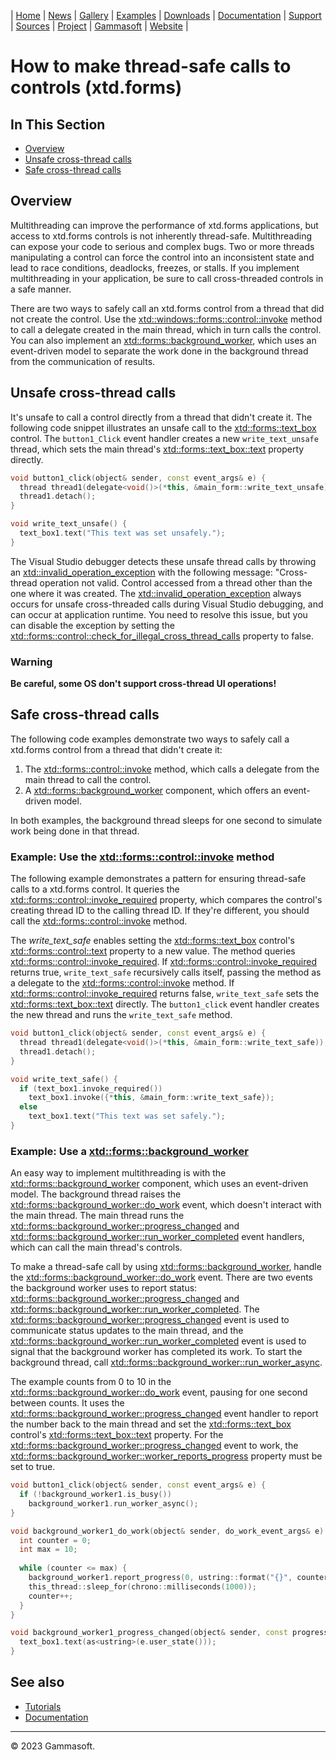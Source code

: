 | [Home](home.md) | [News](news.md) | [Gallery](gallery.md) | [Examples](examples.md) | [Downloads](downloads.md) | [Documentation](documentation.md) | [Support](support.md) | [Sources](https://github.com/gammasoft71/xtd) | [Project](https://sourceforge.net/projects/xtdpro/) | [Gammasoft](gammasoft.md) | [Website](https://gammasoft71.github.io/xtd) |

# How to make thread-safe calls to controls (xtd.forms)

## In This Section

* [Overview](#overview)
* [Unsafe cross-thread calls](#unsafe-cross-thread-calls)
* [Safe cross-thread calls](#safe-cross-thread-calls)

## Overview

Multithreading can improve the performance of xtd.forms applications, but access to xtd.forms controls is not inherently thread-safe.
Multithreading can expose your code to serious and complex bugs.
Two or more threads manipulating a control can force the control into an inconsistent state and lead to race conditions, deadlocks, freezes, or stalls.
If you implement multithreading in your application, be sure to call cross-threaded controls in a safe manner.

There are two ways to safely call an xtd.forms control from a thread that did not create the control.
Use the [xtd::windows::forms::control::invoke](https://gammasoft71.github.io/xtd/reference_guides/latest/classxtd_1_1forms_1_1control.html#a17ec51282322d8387937dc8dad438e32) method to call a delegate created in the main thread, which in turn calls the control.
You can also implement an [xtd::forms::background_worker](https://gammasoft71.github.io/xtd/reference_guides/latest/classxtd_1_1forms_1_1background__worker.html), which uses an event-driven model to separate the work done in the background thread from the communication of results.

## Unsafe cross-thread calls

It's unsafe to call a control directly from a thread that didn't create it.
The following code snippet illustrates an unsafe call to the [xtd::forms::text_box](https://gammasoft71.github.io/xtd/reference_guides/latest/classxtd_1_1forms_1_1text__box.html) control.
The `button1_Click` event handler creates a new `write_text_unsafe` thread, which sets the main thread's [xtd::forms::text_box::text](https://gammasoft71.github.io/xtd/reference_guides/latest/classxtd_1_1forms_1_1text__box.html#a2d900fe81bd0963d26d36a3a20e1d03e) property directly.

```cpp
void button1_click(object& sender, const event_args& e) {
  thread thread1(delegate<void()>(*this, &main_form::write_text_unsafe));
  thread1.detach();
}

void write_text_unsafe() {
  text_box1.text("This text was set unsafely.");
}
```

The Visual Studio debugger detects these unsafe thread calls by throwing an [xtd::invalid_operation_exception](https://gammasoft71.github.io/xtd/reference_guides/latest/classxtd_1_1invalid__operation__exception.html) with the following message: "Cross-thread operation not valid.
Control accessed from a thread other than the one where it was created.
The [xtd::invalid_operation_exception](https://gammasoft71.github.io/xtd/reference_guides/latest/classxtd_1_1invalid__operation__exception.html) always occurs for unsafe cross-threaded calls during Visual Studio debugging, and can occur at application runtime.
You need to resolve this issue, but you can disable the exception by setting the [xtd::forms::control::check_for_illegal_cross_thread_calls](https://gammasoft71.github.io/xtd/reference_guides/latest/classxtd_1_1forms_1_1control.html#ae50cc5d50f092033848aec2689e5df44) property to false.

### Warning

**Be careful, some OS don't support cross-thread UI operations!**

## Safe cross-thread calls

The following code examples demonstrate two ways to safely call a xtd.forms control from a thread that didn't create it:
1. The [xtd::forms::control::invoke](https://gammasoft71.github.io/xtd/reference_guides/latest/classxtd_1_1forms_1_1control.html#a17ec51282322d8387937dc8dad438e32) method, which calls a delegate from the main thread to call the control.
2. A [xtd::forms::background_worker](https://gammasoft71.github.io/xtd/reference_guides/latest/classxtd_1_1forms_1_1background__worker.html) component, which offers an event-driven model.

In both examples, the background thread sleeps for one second to simulate work being done in that thread.

### Example: Use the [xtd::forms::control::invoke](https://gammasoft71.github.io/xtd/reference_guides/latest/classxtd_1_1forms_1_1control.html#a17ec51282322d8387937dc8dad438e32) method

The following example demonstrates a pattern for ensuring thread-safe calls to a xtd.forms control. It queries the [xtd::forms::control::invoke_required](https://gammasoft71.github.io/xtd/reference_guides/latest/classxtd_1_1forms_1_1control.html#a7aa968c54c4a100d35f0dd2d0b9c5bc8) property, which compares the control's creating thread ID to the calling thread ID. If they're different, you should call the [xtd::forms::control::invoke](https://gammasoft71.github.io/xtd/reference_guides/latest/classxtd_1_1forms_1_1control.html#a17ec51282322d8387937dc8dad438e32) method.

The *write_text_safe* enables setting the [xtd::forms::text_box](https://gammasoft71.github.io/xtd/reference_guides/latest/classxtd_1_1forms_1_1text__box.html) control's [xtd::forms::control::text](https://gammasoft71.github.io/xtd/reference_guides/latest/classxtd_1_1forms_1_1control.html#a4c3b78843745277a88831bd0500ccb2b) property to a new value. The method queries [xtd::forms::control::invoke_required](https://gammasoft71.github.io/xtd/reference_guides/latest/classxtd_1_1forms_1_1control.html#a7aa968c54c4a100d35f0dd2d0b9c5bc8). If [xtd::forms::control::invoke_required](https://gammasoft71.github.io/xtd/reference_guides/latest/classxtd_1_1forms_1_1control.html#a7aa968c54c4a100d35f0dd2d0b9c5bc8) returns true, `write_text_safe` recursively calls itself, passing the method as a delegate to the [xtd::forms::control::invoke](https://gammasoft71.github.io/xtd/reference_guides/latest/classxtd_1_1forms_1_1control.html#a17ec51282322d8387937dc8dad438e32) method. If [xtd::forms::control::invoke_required](https://gammasoft71.github.io/xtd/reference_guides/latest/classxtd_1_1forms_1_1control.html#a7aa968c54c4a100d35f0dd2d0b9c5bc8) returns false, `write_text_safe` sets the [xtd::forms::text_box::text](https://gammasoft71.github.io/xtd/reference_guides/latest/classxtd_1_1forms_1_1text__box.html#a2d900fe81bd0963d26d36a3a20e1d03e) directly. The `button1_click` event handler creates the new thread and runs the `write_text_safe` method.

```cpp
void button1_click(object& sender, const event_args& e) {
  thread thread1(delegate<void()>(*this, &main_form::write_text_safe));
  thread1.detach();
}

void write_text_safe() {
  if (text_box1.invoke_required())
    text_box1.invoke({*this, &main_form::write_text_safe});
  else
    text_box1.text("This text was set safely.");
}
```

### Example: Use a [xtd::forms::background_worker](https://gammasoft71.github.io/xtd/reference_guides/latest/classxtd_1_1forms_1_1background__worker.html)

An easy way to implement multithreading is with the [xtd::forms::background_worker](https://gammasoft71.github.io/xtd/reference_guides/latest/classxtd_1_1forms_1_1background__worker.html) component, which uses an event-driven model. The background thread raises the [xtd::forms::background_worker::do_work](https://gammasoft71.github.io/xtd/reference_guides/latest/group__events.html#gaa4047b732cf383aa932c806080d03216) event, which doesn't interact with the main thread. The main thread runs the [xtd::forms::background_worker::progress_changed](https://gammasoft71.github.io/xtd/reference_guides/latest/group__events.html#ga01b056bb600ffc6552edff4830361bf4) and [xtd::forms::background_worker::run_worker_completed](https://gammasoft71.github.io/xtd/reference_guides/latest/group__events.html#ga08a598bc14af024ea2a9d16b18925f22) event handlers, which can call the main thread's controls.

To make a thread-safe call by using [xtd::forms::background_worker](https://gammasoft71.github.io/xtd/reference_guides/latest/classxtd_1_1forms_1_1background__worker.html), handle the [xtd::forms::background_worker::do_work](https://gammasoft71.github.io/xtd/reference_guides/latest/group__events.html#gaa4047b732cf383aa932c806080d03216) event. There are two events the background worker uses to report status: [xtd::forms::background_worker::progress_changed](https://gammasoft71.github.io/xtd/reference_guides/latest/group__events.html#ga01b056bb600ffc6552edff4830361bf4) and [xtd::forms::background_worker::run_worker_completed](https://gammasoft71.github.io/xtd/reference_guides/latest/group__events.html#ga08a598bc14af024ea2a9d16b18925f22). The [xtd::forms::background_worker::progress_changed](https://gammasoft71.github.io/xtd/reference_guides/latest/group__events.html#ga01b056bb600ffc6552edff4830361bf4) event is used to communicate status updates to the main thread, and the [xtd::forms::background_worker::run_worker_completed](https://gammasoft71.github.io/xtd/reference_guides/latest/group__events.html#ga08a598bc14af024ea2a9d16b18925f22) event is used to signal that the background worker has completed its work. To start the background thread, call [xtd::forms::background_worker::run_worker_async](https://gammasoft71.github.io/xtd/reference_guides/latest/classxtd_1_1forms_1_1background__worker.html#a3c1a81605e6f790fe68cf021f80f1952).

The example counts from 0 to 10 in the [xtd::forms::background_worker::do_work](https://gammasoft71.github.io/xtd/reference_guides/latest/group__events.html#gaa4047b732cf383aa932c806080d03216) event, pausing for one second between counts. It uses the [xtd::forms::background_worker::progress_changed](https://gammasoft71.github.io/xtd/reference_guides/latest/group__events.html#ga01b056bb600ffc6552edff4830361bf4) event handler to report the number back to the main thread and set the [xtd::forms::text_box](https://gammasoft71.github.io/xtd/reference_guides/latest/classxtd_1_1forms_1_1text__box.html) control's [xtd::forms::text_box::text](https://gammasoft71.github.io/xtd/reference_guides/latest/classxtd_1_1forms_1_1text__box.html#a2d900fe81bd0963d26d36a3a20e1d03e) property. For the [xtd::forms::background_worker::progress_changed](https://gammasoft71.github.io/xtd/reference_guides/latest/group__events.html#ga01b056bb600ffc6552edff4830361bf4) event to work, the [xtd::forms::background_worker::worker_reports_progress](https://gammasoft71.github.io/xtd/reference_guides/latest/classxtd_1_1forms_1_1background__worker.html#afcf2c17c7516752565718de4098b366a) property must be set to true.

```cpp
void button1_click(object& sender, const event_args& e) {
  if (!background_worker1.is_busy())
    background_worker1.run_worker_async();
}

void background_worker1_do_work(object& sender, do_work_event_args& e) {
  int counter = 0;
  int max = 10;
  
  while (counter <= max) {
    background_worker1.report_progress(0, ustring::format("{}", counter));
    this_thread::sleep_for(chrono::milliseconds(1000));
    counter++;
  }
}

void background_worker1_progress_changed(object& sender, const progress_changed_event_args& e) {
  text_box1.text(as<ustring>(e.user_state()));
}
```

## See also

* [Tutorials](tutorials.md)
* [Documentation](documentation.md)

______________________________________________________________________________________________

© 2023 Gammasoft.

